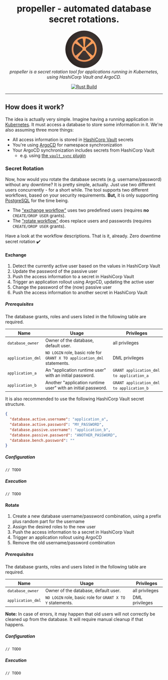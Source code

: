 <h1 align="center">
  propeller - automated database secret rotations.
</h1>

<p align="center">
  <img src="img/logo-circle.png" alt="propeller-logo" width="120px" height="120px" style="border-radius: 50%;" />
  <br />
  <i>
    propeller is a secret rotation tool for applications running in Kubernetes,
    <br/>using HashiCorp Vault and ArgoCD.
  </i>
</p>

<p align="center">
  <a href="https://github.com/postfinance/propeller/actions/workflows/build.yml">
    <img src="https://github.com/postfinance/propeller/actions/workflows/build.yml/badge.svg" alt="Rust Build" />
  </a>
</p>

<hr>

## How does it work?

The idea is actually very simple. Imagine having a running application in [Kubernetes](https://kubernetes.io/). It must
access a database to store some information in it. We're also assuming three more things:

* All access information is stored in [HashiCorp Vault](https://www.hashicorp.com/products/vault) secrets
* You're using [ArgoCD](https://argo-cd.readthedocs.io/en/stable/) for namespace synchronization
* Your ArgoCD synchronization includes secrets from HashiCorp Vault
    * e.g. using [the `vault_sync` plugin](https://github.com/postfinance/kubectl-vault_sync)

### Secret Rotation

Now, how would you rotate the database secrets (e.g. username/password) without any downtime? It is
pretty simple, actually. Just use two different users concurrently - for a short while. The tool
supports two different workflows, based on your security requirements. **But,** it is only
supporting [PostgreSQL](https://www.postgresql.org/) for the time being.

* The ["exchange workflow"](#exchange) uses two predefined users (requires **no** `CREATE/DROP USER` grants).
* The ["rotate workflow"](#rotate) does replace users and passwords (requires `CREATE/DROP USER` grants).

Have a look at the workflow descriptions. That is it, already. Zero downtime secret rotation ✔️

#### Exchange

1. Detect the currently active user based on the values in HashiCorp Vault
2. Update the password of the passive user
3. Push the access information to a secret in HashiCorp Vault
4. Trigger an application rollout using ArgoCD, updating the active user
5. Change the password of the (now) passive user
6. Push the access information to another secret in HashiCorp Vault

##### Prerequisites

The database grants, roles and users listed in the following table are required.

| Name              | Usage                                                                    | Privileges                               |
|-------------------|--------------------------------------------------------------------------|------------------------------------------|
| `database_owner`  | Owner of the database, default user.                                     | all privileges                           | 
| `application_dml` | `NO LOGIN` role, basic role for `GRANT X TO application_dml` statements. | DML privileges                           | 
| `application_a`   | An "application runtime user" with an initial password.                  | `GRANT application_dml to application_a` | 
| `application_b`   | Another "application runtime user" with an initial password.             | `GRANT application_dml to application_b` | 

It is also recommended to use the following HashiCorp Vault secret structure.

```json
{
  "database.active.username": "application_a",
  "database.active.password": "MY_PASSWORD",
  "database.passive.username": "application_b",
  "database.passive.password": "ANOTHER_PASSWORD",
  "database.bench.password": ""
}
```

##### Configuration

`// TODO`

##### Execution

`// TODO`

#### Rotate

1. Create a new database username/password combination, using a prefix plus random part for the username
2. Assign the desired roles to the new user
3. Push the access information to a secret in HashiCorp Vault
4. Trigger an application rollout using ArgoCD
5. Remove the old username/password combination

##### Prerequisites

The database grants, roles and users listed in the following table are required.

| Name              | Usage                                                        | Privileges                               |
|-------------------|--------------------------------------------------------------|------------------------------------------|
| `database_owner`  | Owner of the database, default user.                         | all privileges                           | 
| `application_dml` | `NO LOGIN` role, basic role for `GRANT X TO Y` statements.   | DML privileges                           | 

**Note:** In case of errors, it may happen that old users will not correctly be cleaned up from the
database. It will require manual cleanup if that happens.

##### Configuration

`// TODO`

##### Execution

`// TODO`
